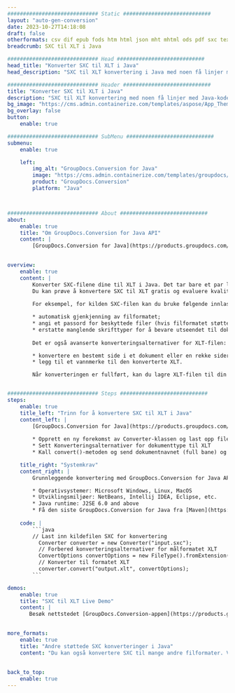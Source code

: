 ```yaml
---
############################# Static ############################
layout: "auto-gen-conversion"
date: 2023-10-27T14:18:08
draft: false
otherformats: csv dif epub fods htm html json mht mhtml ods pdf sxc tex tsv xlam xls xlsb xlsm xlsx xlt xltm xltx xml xps
breadcrumb: SXC til XLT i Java

############################# Head ############################
head_title: "Konverter SXC til XLT i Java"
head_description: "SXC til XLT konvertering i Java med noen få linjer med kode. Konverter over 160 filformater ved å bruke GroupDocs dokumentkonverterings-API for Java"

############################# Header ############################
title: "Konverter SXC til XLT i Java"
description: "SXC til XLT konvertering med noen få linjer med Java-kode"
bg_image: "https://cms.admin.containerize.com/templates/aspose/App_Themes/V3/images/bg/header1.png"
bg_overlay: false
button:
    enable: true

############################# SubMenu ############################
submenu:
    enable: true

    left:
        img_alt: "GroupDocs.Conversion for Java"
        image: "https://cms.admin.containerize.com/templates/groupdocs/images/product-logos/90x90-noborder/groupdocs-conversion-java.png"
        product: "GroupDocs.Conversion"
        platform: "Java"



############################# About ############################
about:
    enable: true
    title: "Om GroupDocs.Conversion for Java API"
    content: |
        [GroupDocs.Conversion for Java](https://products.groupdocs.com/conversion/java/) er et avansert filformatkonverterings-API for konvertering mellom populære bilde- og dokumentformater som Microsoft Office, OpenDocument, PDF, HTML, e-post, CAD. og mye mer med bare noen få linjer med kode. Den opprinnelige API-en oppdager automatisk formatene til originaldokumentene og tilbyr mange alternativer for å tilpasse de konverterte dokumentene. Sammen med funksjonen til å trekke ut informasjon fra et dokument, støtter den også bufring av konverteringsresultatene til den lokale disken som standard. Imidlertid kan enhver type hurtigbufferlagring støttes ved å implementere de riktige grensesnittene - Amazon S3, Dropbox, Google Drive, Windows Azure, Reddis eller andre.
    

overview:
    enable: true
    content: |
        Konverter SXC-filene dine til XLT i Java. Det tar bare et par linjer med Java-kode på hvilken som helst plattform du ønsker, for eksempel Windows, Linux, macOS.
        Du kan prøve å konvertere SXC til XLT gratis og evaluere kvaliteten på konverteringsresultatene. Sammen med enkle filkonverteringsskript kan du prøve mer sofistikerte alternativer for å laste inn SXC-kildefilen og lagre XLT-utdata. 
        
        For eksempel, for kilden SXC-filen kan du bruke følgende innlastingsalternativer:

        * automatisk gjenkjenning av filformatet;
        * angi et passord for beskyttede filer (hvis filformatet støtter det);
        * erstatte manglende skrifttyper for å bevare utseendet til dokumentet.
        
        Det er også avanserte konverteringsalternativer for XLT-filen:

        * konvertere en bestemt side i et dokument eller en rekke sider;
        * legg til et vannmerke til den konverterte XLT.

        Når konverteringen er fullført, kan du lagre XLT-filen til din lokale filbane eller til tredjepartslagring som FTP, Amazon S3, Google Drive, Dropbox osv. Vær oppmerksom på - for å konvertere SXC til XLT, trenger du ikke å installere tilleggsprogramvare, som MS Office, Open Office, Adobe Acrobat Reader osv.


############################# Steps ############################
steps:
    enable: true
    title_left: "Trinn for å konvertere SXC til XLT i Java"
    content_left: |
        [GroupDocs.Conversion for Java](https://products.groupdocs.com/conversion/java/) lar utviklere enkelt konvertere SXC fil til XLT med noen få linjer med kode.
        
        * Opprett en ny forekomst av Converter-klassen og last opp filen SXC med hele banen
        * Sett Konverteringsalternativer for dokumenttype til XLT
        * Kall convert()-metoden og send dokumentnavnet (full bane) og formatet (XLT) som en parameter

    title_right: "Systemkrav"
    content_right: |
        Grunnleggende konvertering med GroupDocs.Conversion for Java API kan gjøres med bare noen få linjer med kode. APIene våre støttes på alle større plattformer og operativsystemer. Før du utfører koden nedenfor, sørg for at du har følgende forutsetninger installert på systemet ditt.

        * Operativsystemer: Microsoft Windows, Linux, MacOS
        * Utviklingsmiljøer: NetBeans, Intellij IDEA, Eclipse, etc.
        * Java runtime: J2SE 6.0 and above
        * Få den siste GroupDocs.Conversion for Java fra [Maven](https://repository.groupdocs.com/webapp/#/artifacts/browse/tree/General/repo/com/groupdocs/groupdocs-conversion)
         
    code: |
        ```java    
        // Last inn kildefilen SXC for konvertering
          Converter converter = new Converter("input.sxc");
          // Forbered konverteringsalternativer for målformatet XLT
          ConvertOptions convertOptions = new FileType().fromExtension("xlt").getConvertOptions();
          // Konverter til formatet XLT
          converter.convert("output.xlt", convertOptions);
        ```

demos:
    enable: true
    title: "SXC til XLT Live Demo"
    content: |
       Besøk nettstedet [GroupDocs.Conversion-appen](https://products.groupdocs.app/conversion/family) og prøv konverteringen fra SXC til XLT nå. Den gratis demoen har følgende fordeler
          

more_formats:
    enable: true
    title: "Andre støttede SXC konverteringer i Java"
    content: "Du kan også konvertere SXC til mange andre filformater. Vennligst se listen nedenfor."
       
       
back_to_top:
    enable: true
---
```

